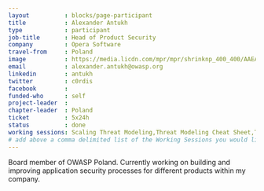```yaml
---
layout          : blocks/page-participant
title           : Alexander Antukh
type            : participant
job-title       : Head of Product Security
company         : Opera Software
travel-from     : Poland
image           : https://media.licdn.com/mpr/mpr/shrinknp_400_400/AAEAAQAAAAAAAAgrAAAAJGRlNDgwNTI5LWZiNTQtNGNmNy05NWYyLTcxOGM2ODhhODZjZQ.jpg
email           : alexander.antukh@owasp.org
linkedin        : antukh
twitter         : c0rdis
facebook        :
funded-who      : self
project-leader  :
chapter-leader  : Poland
ticket          : 5x24h
status          : done
working sessions: Scaling Threat Modeling,Threat Modeling Cheat Sheet,Threat Modeling Templates,Threat Modeling Where do I Start?,Agile Practices for Security Teams,Define Agile Security Practices,Security Champions,Security Guild vs Security Champions,Using Security Risks to Measure Agile Practices,Securing GitHub Integrations,Securing Legacy Applications,Security Guidance and Feedback in IDE,AppSec Review and Pentest Playbook,Bug Bounty Playbook,Create Jira Workflows for Security Playbooks,Playbooks Common Format,Playbooks vs Handbooks,Security Monitoring Playbooks,Security Playbooks Diagrams,Creating AppSec Teams,Creating AppSec Talent (next 100k professionals),Security Book Club,Teaching Attacker perspective to Developers,Mobile Security Testing Guide (MSTG),Application Security Guide for CISO,CISO Round table,SAMM Metrics for Enterprise
# add above a comma delimited list of the Working Sessions you would like to attend (use the session's title)
---
```


Board member of OWASP Poland. Currently working on building and improving application security processes for different products within my company. 
